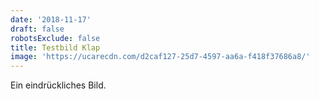 ```yaml
---
date: '2018-11-17'
draft: false
robotsExclude: false
title: Testbild Klap
image: 'https://ucarecdn.com/d2caf127-25d7-4597-aa6a-f418f37686a8/'
---
```

Ein eindrückliches Bild.
